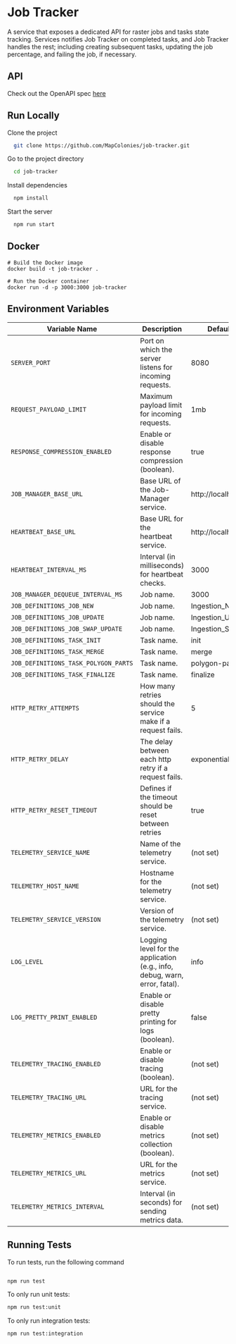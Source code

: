 
# Job Tracker

A service that exposes a dedicated API for raster jobs and tasks state tracking.
Services notifies Job Tracker on completed tasks, and Job Tracker handles the rest; including creating subsequent tasks, updating the job percentage, and failing the job, if necessary.

## API
Check out the OpenAPI spec [here](/openapi3.yaml)
## Run Locally

Clone the project

```bash
  git clone https://github.com/MapColonies/job-tracker.git
```

Go to the project directory

```bash
  cd job-tracker
```

Install dependencies

```bash
  npm install
```

Start the server

```bash
  npm run start
```
## Docker

    # Build the Docker image
    docker build -t job-tracker .
    
    # Run the Docker container
    docker run -d -p 3000:3000 job-tracker

## Environment Variables

|Variable Name                       |Description                                                               |Default Value                |
|------------------------------------|--------------------------------------------------------------------------|-----------------------------|
|`SERVER_PORT`                       |Port on which the server listens for incoming requests.	                |8080                         |
|`REQUEST_PAYLOAD_LIMIT`             |Maximum payload limit for incoming requests.	                            |1mb                          |
|`RESPONSE_COMPRESSION_ENABLED`      |Enable or disable response compression (boolean).                         |true                         |
|`JOB_MANAGER_BASE_URL`              |Base URL of the Job-Manager service.	                                    |http://localhost:8081        |
|`HEARTBEAT_BASE_URL`                |Base URL for the heartbeat service.	                                    |http://localhost:8083        |
|`HEARTBEAT_INTERVAL_MS`             |Interval (in milliseconds) for heartbeat checks.                          |3000                         |
|`JOB_MANAGER_DEQUEUE_INTERVAL_MS`   |Job name.                                                                 |3000                         |
|`JOB_DEFINITIONS_JOB_NEW`           |Job name.                                                                 |Ingestion_New                |
|`JOB_DEFINITIONS_JOB_UPDATE`        |Job name.                                                                 |Ingestion_Update             |
|`JOB_DEFINITIONS_JOB_SWAP_UPDATE`   |Job name.                                                                 |Ingestion_Swap_Update        |
|`JOB_DEFINITIONS_TASK_INIT`         |Task name.                                                                |init                         |
|`JOB_DEFINITIONS_TASK_MERGE`        |Task name.                                                                |merge                        |
|`JOB_DEFINITIONS_TASK_POLYGON_PARTS`|Task name.                                                                |polygon-parts                |
|`JOB_DEFINITIONS_TASK_FINALIZE`     |Task name.                                                                |finalize                     |
|`HTTP_RETRY_ATTEMPTS`               |How many retries should the service make if a request fails.              |5                            |
|`HTTP_RETRY_DELAY`                  |The delay between each http retry if a request fails.                     |exponential                  |
|`HTTP_RETRY_RESET_TIMEOUT`          |Defines if the timeout should be reset between retries                    |true                         |
|`TELEMETRY_SERVICE_NAME`            |Name of the telemetry service.	                                        |(not set)                    |
|`TELEMETRY_HOST_NAME`               |Hostname for the telemetry service.                                       |(not set)                    |
|`TELEMETRY_SERVICE_VERSION`         |Version of the telemetry service.	                                        |(not set)                    |
|`LOG_LEVEL`                         |Logging level for the application (e.g., info, debug, warn, error, fatal).|info                         |
|`LOG_PRETTY_PRINT_ENABLED`          |Enable or disable pretty printing for logs (boolean).                     |false                        |
|`TELEMETRY_TRACING_ENABLED`         |Enable or disable tracing (boolean).	                                    |(not set)                    |
|`TELEMETRY_TRACING_URL`             |URL for the tracing service.	                                            |(not set)                    |
|`TELEMETRY_METRICS_ENABLED`         |Enable or disable metrics collection (boolean).	                        |(not set)                    |
|`TELEMETRY_METRICS_URL`             |URL for the metrics service.	                                            |(not set)                    |
|`TELEMETRY_METRICS_INTERVAL`        |Interval (in seconds) for sending metrics data.	                        |(not set)                    |

## Running Tests

To run tests, run the following command

```bash

npm run test

```

To only run unit tests:
```bash
npm run test:unit
```

To only run integration tests:
```bash
npm run test:integration
```
